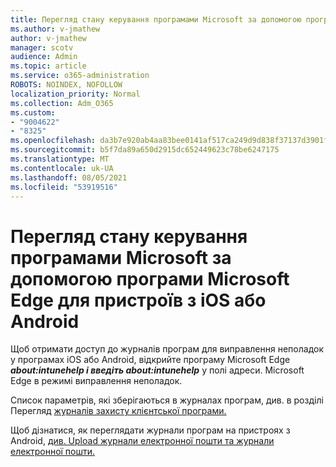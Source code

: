 ```yaml
---
title: Перегляд стану керування програмами Microsoft за допомогою програми Microsoft Edge для пристроїв з iOS або Android
ms.author: v-jmathew
author: v-jmathew
manager: scotv
audience: Admin
ms.topic: article
ms.service: o365-administration
ROBOTS: NOINDEX, NOFOLLOW
localization_priority: Normal
ms.collection: Adm_O365
ms.custom:
- "9004622"
- "8325"
ms.openlocfilehash: da3b7e920ab4aa83bee0141af517ca249d9d838f37137d3901f6841b98ba9aae
ms.sourcegitcommit: b5f7da89a650d2915dc652449623c78be6247175
ms.translationtype: MT
ms.contentlocale: uk-UA
ms.lasthandoff: 08/05/2021
ms.locfileid: "53919516"
---
```

# <a name="view-the-management-status-of-microsoft-apps-using-microsoft-edge-for-ios-or-android-devices"></a>Перегляд стану керування програмами Microsoft за допомогою програми Microsoft Edge для пристроїв з iOS або Android

Щоб отримати доступ до журналів програм для виправлення неполадок у програмах iOS або Android, відкрийте програму Microsoft Edge ***about:intunehelp і введіть about:intunehelp*** у полі адреси. Microsoft Edge в режимі виправлення неполадок.

Список параметрів, які зберігаються в журналах програм, див. в розділі Перегляд [журналів захисту клієнтської програми.](https://go.microsoft.com/fwlink/?linkid=2141401)

Щоб дізнатися, як переглядати журнали програм на пристроях з Android, [див. Upload журнали електронної пошти та журнали електронної пошти.](https://go.microsoft.com/fwlink/?linkid=2141408)
